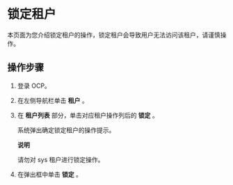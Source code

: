 锁定租户 
=========================

本页面为您介绍锁定租户的操作，锁定租户会导致用户无法访问该租户，请谨慎操作。

操作步骤 
-------------------------

1. 登录 OCP。

   

2. 在左侧导航栏单击 **租户** 。

   

3. 在 **租户列表** 部分，单击对应租户操作列后的 **锁定** 。

   系统弹出确定锁定租户的操作提示。
   
   **说明**

   

   请勿对 sys 租户进行锁定操作。
   

4. 在弹出框中单击 **锁定** 。

   




